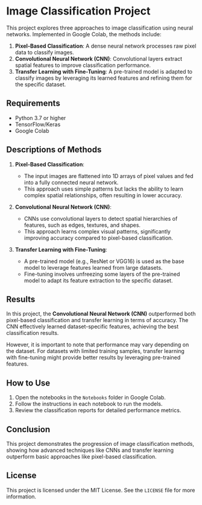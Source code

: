 # Image Classification Project

This project explores three approaches to image classification using neural networks. Implemented in Google Colab, the methods include:

1. **Pixel-Based Classification**: A dense neural network processes raw pixel data to classify images.
2. **Convolutional Neural Network (CNN)**: Convolutional layers extract spatial features to improve classification performance.
3. **Transfer Learning with Fine-Tuning**: A pre-trained model is adapted to classify images by leveraging its learned features and refining them for the specific dataset.


## Requirements

- Python 3.7 or higher
- TensorFlow/Keras
- Google Colab

## Descriptions of Methods

1. **Pixel-Based Classification**:
   - The input images are flattened into 1D arrays of pixel values and fed into a fully connected neural network.
   - This approach uses simple patterns but lacks the ability to learn complex spatial relationships, often resulting in lower accuracy.

2. **Convolutional Neural Network (CNN)**:
   - CNNs use convolutional layers to detect spatial hierarchies of features, such as edges, textures, and shapes.
   - This approach learns complex visual patterns, significantly improving accuracy compared to pixel-based classification.

3. **Transfer Learning with Fine-Tuning**:
   - A pre-trained model (e.g., ResNet or VGG16) is used as the base model to leverage features learned from large datasets.
   - Fine-tuning involves unfreezing some layers of the pre-trained model to adapt its feature extraction to the specific dataset.

## Results

In this project, the **Convolutional Neural Network (CNN)** outperformed both pixel-based classification and transfer learning in terms of accuracy. The CNN effectively learned dataset-specific features, achieving the best classification results.

However, it is important to note that performance may vary depending on the dataset. For datasets with limited training samples, transfer learning with fine-tuning might provide better results by leveraging pre-trained features.

## How to Use

1. Open the notebooks in the `Notebooks` folder in Google Colab.
2. Follow the instructions in each notebook to run the models.
3. Review the classification reports for detailed performance metrics.

## Conclusion

This project demonstrates the progression of image classification methods, showing how advanced techniques like CNNs and transfer learning outperform basic approaches like pixel-based classification.

 ## License

 This project is licensed under the MIT License. See the `LICENSE` file for more information.

